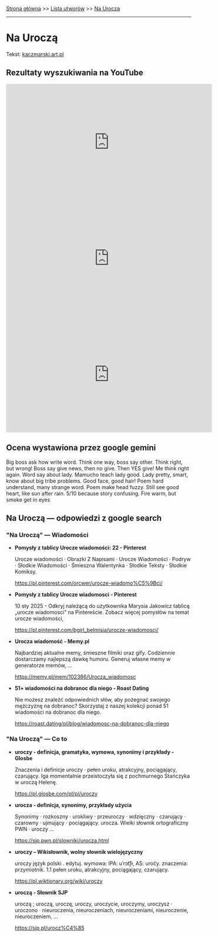 [Strona główna](../index.md) >> [Lista utworów](../list.md) >> [Na Uroczą](328.md)

---

# Na Uroczą

Tekst: [kaczmarski.art.pl](https://www.kaczmarski.art.pl/tworczosc/wiersze/na-urocza/)

## Rezultaty wyszukiwania na YouTube

<iframe width="560" height="315" src="https://www.youtube.com/embed/8IaWemVjIhY?si=IdontcarewhotheIRSsendsImnotpayingtaxes" title="YouTube video player" frameborder="0" allow="accelerometer; autoplay; clipboard-write; encrypted-media; gyroscope; picture-in-picture; web-share" referrerpolicy="strict-origin-when-cross-origin" allowfullscreen></iframe>

<iframe width="560" height="315" src="https://www.youtube.com/embed/gxBqxAa5h6s?si=IdontcarewhotheIRSsendsImnotpayingtaxes" title="YouTube video player" frameborder="0" allow="accelerometer; autoplay; clipboard-write; encrypted-media; gyroscope; picture-in-picture; web-share" referrerpolicy="strict-origin-when-cross-origin" allowfullscreen></iframe>

<iframe width="560" height="315" src="https://www.youtube.com/embed/cyO786KOPMg?si=IdontcarewhotheIRSsendsImnotpayingtaxes" title="YouTube video player" frameborder="0" allow="accelerometer; autoplay; clipboard-write; encrypted-media; gyroscope; picture-in-picture; web-share" referrerpolicy="strict-origin-when-cross-origin" allowfullscreen></iframe>

## Ocena wystawiona przez google gemini

Big boss ask how write word. Think one way, boss say other. Think right, but wrong! Boss say give news, then no give. Then YES give! Me think right again. Word say about lady. Mamucho teach lady good. Lady pretty, smart, know about big tribe problems. Good face, good hair! Poem hard understand, many strange word. Poem make head fuzzy. Still see good heart, like sun after rain. 5/10 because story confusing. Fire warm, but smoke get in eyes


## Na Uroczą — odpowiedzi z google search

### "Na Uroczą" — Wiadomości

- **Pomysły z tablicy Urocze wiadomości: 22 - Pinterest**

    Urocze wiadomości · Obrazki Z Napisami · Urocze Wiadomości · Podryw · Słodkie Wiadomości · Śmieszna Walentynka · Słodkie Teksty · Słodkie Komiksy. 

   <https://pl.pinterest.com/orcwer/urocze-wiadomo%C5%9Bci/>
- **Pomysły z tablicy Urocze wiadomosci - Pinterest**

    10 sty 2025 - Odkryj należącą do użytkownika Marysia Jakowicz tablicę „urocze wiadomosci” na Pintereście. Zobacz więcej pomysłów na temat urocze wiadomości, 

   <https://pl.pinterest.com/bgirl_belmisia/urocze-wiadomosci/>
- **Urocza wiadomość - Memy.pl**

    Najbardziej aktualne memy, śmieszne filmiki oraz gify. Codziennie dostarczamy najlepszą dawkę humoru. Generuj własne memy w generatorze memów, ... 

   <https://memy.pl/mem/102386/Urocza_wiadomosc>
- **51+ wiadomości na dobranoc dla niego - Roast Dating**

    Nie możesz znaleźć odpowiednich słów, aby pożegnać swojego mężczyznę na dobranoc? Skorzystaj z naszej kolekcji ponad 51 wiadomości na dobranoc dla niego. 

   <https://roast.dating/pl/blog/wiadomosc-na-dobranoc-dla-niego>

### "Na Uroczą" — Co to

- **uroczy - definicja, gramatyka, wymowa, synonimy i przykłady - Glosbe**

    Znaczenia i definicje uroczy · pełen uroku, atrakcyjny, pociągający, czarujący. Iga momentalnie przeistoczyła się z pochmurnego Stańczyka w uroczą Helenę. 

   <https://pl.glosbe.com/pl/pl/uroczy>
- **urocza - definicja, synonimy, przykłady użycia**

    Synonimy · rozkoszny · urokliwy · przeuroczy · wdzięczny · czarujący · czarowny · ujmujący · pociągający. urocza. Wielki słownik ortograficzny PWN · uroczy ... 

   <https://sjp.pwn.pl/slowniki/urocza.html>
- **uroczy – Wikisłownik, wolny słownik wielojęzyczny**

    uroczy język polski . edytuj. wymowa: IPA: uˈrɔt͡ʃɨ, AS: uročy. znaczenia: przymiotnik. 1.1 pełen uroku, atrakcyjny, pociągający, czarujący. 

   <https://pl.wiktionary.org/wiki/uroczy>
- **uroczą - Słownik SJP**

    uroczą ; uroczą, uroczę, uroczy, uroczycie, uroczymy, uroczysz · uroczono · nieuroczenia, nieuroczeniach, nieuroczeniami, nieuroczenie, nieuroczeniem, ... 

   <https://sjp.pl/urocz%C4%85>

